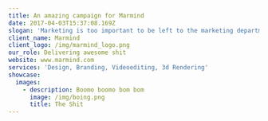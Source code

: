 ```yaml
---
title: An amazing campaign for Marmind
date: 2017-04-03T15:37:08.169Z
slogan: 'Marketing is too important to be left to the marketing department.  '
client_name: Marmind
client_logo: /img/marmind_logo.png
our_role: Delivering awesome shit
website: www.marmind.com
services: 'Design, Branding, Videoediting, 3d Rendering'
showcase:
  images:
    - description: Boomo boomo bom bom
      image: /img/boing.png
      title: The Shit
---
```


